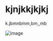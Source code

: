 # kjnjkkjkjkj
k.jbmnbmm,bm,,mb

![image](https://github.com/PaulaRabelo/kjnjkkjkjkj/assets/88298525/aae9c38e-ff24-42fa-a876-5007c03092a0)
